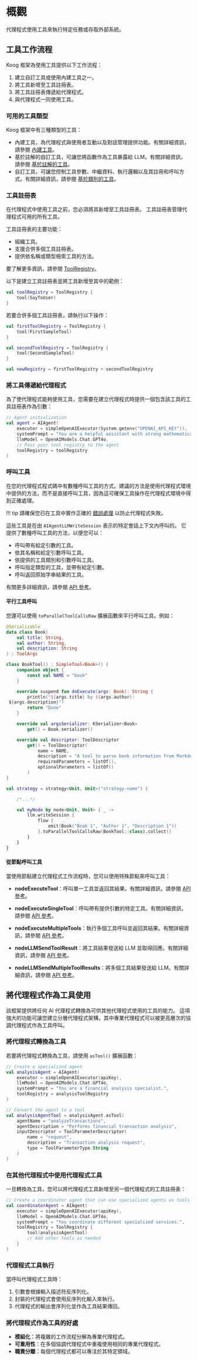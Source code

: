 # 概觀

代理程式使用工具來執行特定任務或存取外部系統。

## 工具工作流程

Koog 框架為使用工具提供以下工作流程：

1. 建立自訂工具或使用內建工具之一。
2. 將工具新增至工具註冊表。
3. 將工具註冊表傳遞給代理程式。
4. 與代理程式一同使用工具。

### 可用的工具類型

Koog 框架中有三種類型的工具：

- 內建工具，為代理程式與使用者互動以及對話管理提供功能。有關詳細資訊，請參閱 [內建工具](built-in-tools.md)。
- 基於註解的自訂工具，可讓您將函數作為工具暴露給 LLM。有關詳細資訊，請參閱 [基於註解的工具](annotation-based-tools.md)。
- 自訂工具，可讓您控制工具參數、中繼資料、執行邏輯以及其註冊和呼叫方式。有關詳細資訊，請參閱 [基於類別的工具](class-based-tools.md)。

### 工具註冊表

在代理程式中使用工具之前，您必須將其新增至工具註冊表。
工具註冊表管理代理程式可用的所有工具。

工具註冊表的主要功能：

- 組織工具。
- 支援合併多個工具註冊表。
- 提供依名稱或類型檢索工具的方法。

要了解更多資訊，請參閱 [ToolRegistry](https://api.koog.ai/agents/agents-tools/ai.koog.agents.core.tools/-tool-registry/index.html)。

以下是建立工具註冊表並將工具新增至其中的範例：

<!--- INCLUDE
import ai.koog.agents.core.tools.ToolRegistry
import ai.koog.agents.ext.tool.SayToUser
-->
```kotlin
val toolRegistry = ToolRegistry {
    tool(SayToUser)
}
```
<!--- KNIT example-tools-overview-01.kt -->

若要合併多個工具註冊表，請執行以下操作：

<!--- INCLUDE
import ai.koog.agents.core.tools.ToolRegistry
import ai.koog.agents.ext.tool.AskUser
import ai.koog.agents.ext.tool.SayToUser

typealias FirstSampleTool = AskUser
typealias SecondSampleTool = SayToUser
-->
```kotlin
val firstToolRegistry = ToolRegistry {
    tool(FirstSampleTool)
}

val secondToolRegistry = ToolRegistry {
    tool(SecondSampleTool)
}

val newRegistry = firstToolRegistry + secondToolRegistry
```
<!--- KNIT example-tools-overview-02.kt -->

### 將工具傳遞給代理程式

為了使代理程式能夠使用工具，您需要在建立代理程式時提供一個包含該工具的工具註冊表作為引數：

<!--- INCLUDE
import ai.koog.agents.core.agent.AIAgent
import ai.koog.agents.example.exampleToolsOverview01.toolRegistry
import ai.koog.prompt.executor.clients.openai.OpenAIModels
import ai.koog.prompt.executor.llms.all.simpleOpenAIExecutor
-->
```kotlin
// Agent initialization
val agent = AIAgent(
    executor = simpleOpenAIExecutor(System.getenv("OPENAI_API_KEY")),
    systemPrompt = "You are a helpful assistant with strong mathematical skills.",
    llmModel = OpenAIModels.Chat.GPT4o,
    // Pass your tool registry to the agent
    toolRegistry = toolRegistry
)
```
<!--- KNIT example-tools-overview-03.kt -->

### 呼叫工具

在您的代理程式程式碼中有數種呼叫工具的方式。建議的方法是使用代理程式環境中提供的方法，而不是直接呼叫工具，因為這可確保工具操作在代理程式環境中得到正確處理。

!!! tip
    請確保您已在工具中實作正確的 [錯誤處理](agent-events.md) 以防止代理程式失敗。

這些工具是在由 `AIAgentLLMWriteSession` 表示的特定會話上下文內呼叫的。
它提供了數種呼叫工具的方法，以便您可以：

- 呼叫帶有給定引數的工具。
- 依其名稱和給定引數呼叫工具。
- 依提供的工具類別和引數呼叫工具。
- 呼叫指定類型的工具，並帶有給定引數。
- 呼叫返回原始字串結果的工具。

有關更多詳細資訊，請參閱 [API 參考](https://api.koog.ai/agents/agents-core/ai.koog.agents.core.agent.session/-a-i-agent-l-l-m-write-session/index.html)。

#### 平行工具呼叫

您還可以使用 `toParallelToolCallsRaw` 擴展函數來平行呼叫工具。例如：

<!--- INCLUDE
import ai.koog.agents.core.dsl.builder.strategy
import ai.koog.agents.core.tools.SimpleTool
import ai.koog.agents.core.tools.ToolArgs
import ai.koog.agents.core.tools.ToolDescriptor
import kotlinx.coroutines.flow.collect
import kotlinx.coroutines.flow.flow
import kotlinx.serialization.KSerializer
import kotlinx.serialization.Serializable
-->
```kotlin
@Serializable
data class Book(
    val title: String,
    val author: String,
    val description: String
) : ToolArgs

class BookTool() : SimpleTool<Book>() {
    companion object {
        const val NAME = "book"
    }

    override suspend fun doExecute(args: Book): String {
        println("${args.title} by ${args.author}:
 ${args.description}")
        return "Done"
    }

    override val argsSerializer: KSerializer<Book>
        get() = Book.serializer()

    override val descriptor: ToolDescriptor
        get() = ToolDescriptor(
            name = NAME,
            description = "A tool to parse book information from Markdown",
            requiredParameters = listOf(),
            optionalParameters = listOf()
        )
}

val strategy = strategy<Unit, Unit>("strategy-name") {

    /*...*/

    val myNode by node<Unit, Unit> { _ ->
        llm.writeSession {
            flow {
                emit(Book("Book 1", "Author 1", "Description 1"))
            }.toParallelToolCallsRaw(BookTool::class).collect()
        }
    }
}

```
<!--- KNIT example-tools-overview-04.kt -->

#### 從節點呼叫工具

當使用節點建立代理程式工作流程時，您可以使用特殊節點來呼叫工具：

*   **nodeExecuteTool**：呼叫單一工具並返回其結果。有關詳細資訊，請參閱 [API 參考](https://api.koog.ai/agents/agents-core/ai.koog.agents.core.dsl.extension/node-execute-tool.html)。

*   **nodeExecuteSingleTool**：呼叫帶有提供引數的特定工具。有關詳細資訊，請參閱 [API 參考](https://api.koog.ai/agents/agents-core/ai.koog.agents.core.dsl.extension/node-execute-single-tool.html)。

*   **nodeExecuteMultipleTools**：執行多個工具呼叫並返回其結果。有關詳細資訊，請參閱 [API 參考](https://api.koog.ai/agents/agents-core/ai.koog.agents.core.dsl.extension/node-execute-multiple-tools.html)。

*   **nodeLLMSendToolResult**：將工具結果發送給 LLM 並取得回應。有關詳細資訊，請參閱 [API 參考](https://api.koog.ai/agents/agents-core/ai.koog.agents.core.dsl.extension/node-l-l-m-send-tool-result.html)。

*   **nodeLLMSendMultipleToolResults**：將多個工具結果發送給 LLM。有關詳細資訊，請參閱 [API 參考](https://api.koog.ai/agents/agents-core/ai.koog.agents.core.dsl.extension/node-l-l-m-send-multiple-tool-results.html)。

## 將代理程式作為工具使用

該框架提供將任何 AI 代理程式轉換為可供其他代理程式使用的工具的能力。
這項強大的功能可讓您建立分層代理程式架構，其中專業代理程式可以被更高層次的協調代理程式作為工具呼叫。

### 將代理程式轉換為工具

若要將代理程式轉換為工具，請使用 `asTool()` 擴展函數：

<!--- INCLUDE
import ai.koog.agents.core.agent.AIAgent
import ai.koog.agents.core.agent.asTool
import ai.koog.agents.core.tools.ToolParameterDescriptor
import ai.koog.agents.core.tools.ToolParameterType
import ai.koog.agents.core.tools.ToolRegistry
import ai.koog.prompt.executor.clients.openai.OpenAIModels
import ai.koog.prompt.executor.llms.all.simpleOpenAIExecutor

const val apiKey = ""
val analysisToolRegistry = ToolRegistry {}

-->
```kotlin
// Create a specialized agent
val analysisAgent = AIAgent(
    executor = simpleOpenAIExecutor(apiKey),
    llmModel = OpenAIModels.Chat.GPT4o,
    systemPrompt = "You are a financial analysis specialist.",
    toolRegistry = analysisToolRegistry
)

// Convert the agent to a tool
val analysisAgentTool = analysisAgent.asTool(
    agentName = "analyzeTransactions",
    agentDescription = "Performs financial transaction analysis",
    inputDescriptor = ToolParameterDescriptor(
        name = "request",
        description = "Transaction analysis request",
        type = ToolParameterType.String
    )
)
```
<!--- KNIT example-tools-overview-05.kt -->

### 在其他代理程式中使用代理程式工具

一旦轉換為工具，您可以將代理程式工具新增至另一個代理程式的工具註冊表：

<!--- INCLUDE
import ai.koog.agents.core.agent.AIAgent
import ai.koog.agents.core.tools.ToolRegistry
import ai.koog.agents.example.exampleToolsOverview05.analysisAgentTool
import ai.koog.prompt.executor.clients.openai.OpenAIModels
import ai.koog.prompt.executor.llms.all.simpleOpenAIExecutor

const val apiKey = ""

-->
```kotlin
// Create a coordinator agent that can use specialized agents as tools
val coordinatorAgent = AIAgent(
    executor = simpleOpenAIExecutor(apiKey),
    llmModel = OpenAIModels.Chat.GPT4o,
    systemPrompt = "You coordinate different specialized services.",
    toolRegistry = ToolRegistry {
        tool(analysisAgentTool)
        // Add other tools as needed
    }
)
```
<!--- KNIT example-tools-overview-06.kt -->

### 代理程式工具執行

當呼叫代理程式工具時：

1. 引數會根據輸入描述符反序列化。
2. 封裝的代理程式會使用反序列化輸入來執行。
3. 代理程式的輸出會序列化並作為工具結果傳回。

### 將代理程式作為工具的好處

-   **模組化**：將複雜的工作流程分解為專業代理程式。
-   **可重用性**：在多個協調代理程式中重複使用相同的專業代理程式。
-   **職責分離**：每個代理程式都可以專注於其特定領域。